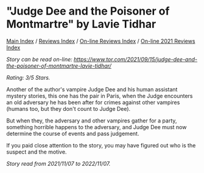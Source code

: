 # "Judge Dee and the Poisoner of Montmartre" by Lavie Tidhar

[Main Index](../../../README.md) / [Reviews Index](../../README.md) / [On-line Reviews Index](../README.md) / [On-line 2021 Reviews Index](README.md)

*Story can be read on-line: <https://www.tor.com/2021/09/15/judge-dee-and-the-poisoner-of-montmartre-lavie-tidhar/>*

*Rating: 3/5 Stars.*

Another of the author's vampire Judge Dee and his human assistant mystery stories, this one has the pair in Paris, when the Judge encounters an old adversary he has been after for crimes against other vampires (humans too, but they don't count to Judge Dee).

But when they, the adversary and other vampires gather for a party, something horrible happens to the adversary, and Judge Dee must now determine the course of events and pass judgement.

If you paid close attention to the story, you may have figured out who is the suspect and the motive.

*Story read from 2021/11/07 to 2022/11/07.*
